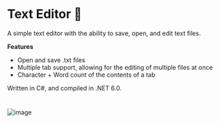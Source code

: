 # Text Editor 📝

A simple text editor with the ability to save, open, and edit text files.

**Features**
* Open and save .txt files
* Multiple tab support, allowing for the editing of multiple files at once
* Character + Word count of the contents of a tab
  
Written in C#, and compiled in .NET 6.0.
#
![image](https://github.com/stmarkjonathan/TextEditor/assets/98546985/a0c70fb0-4b8c-49fd-8aea-3baac5fb6740)

